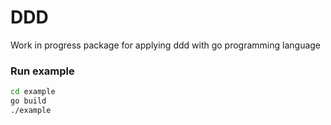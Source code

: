 # DDD

Work in progress package for applying ddd with go programming language


### Run example


```bash
cd example
go build
./example
```
